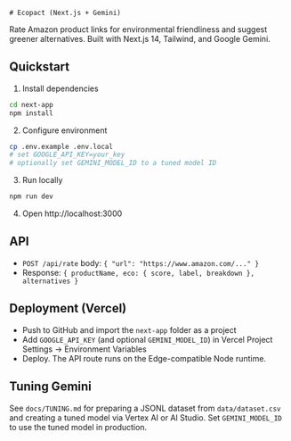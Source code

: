     # Ecopact (Next.js + Gemini)

Rate Amazon product links for environmental friendliness and suggest greener alternatives. Built with Next.js 14, Tailwind, and Google Gemini.

## Quickstart

1. Install dependencies
```bash
cd next-app
npm install
```
2. Configure environment
```bash
cp .env.example .env.local
# set GOOGLE_API_KEY=your_key
# optionally set GEMINI_MODEL_ID to a tuned model ID
```
3. Run locally
```bash
npm run dev
```
4. Open http://localhost:3000

## API
- `POST /api/rate` body: `{ "url": "https://www.amazon.com/..." }`
- Response: `{ productName, eco: { score, label, breakdown }, alternatives }`

## Deployment (Vercel)
- Push to GitHub and import the `next-app` folder as a project
- Add `GOOGLE_API_KEY` (and optional `GEMINI_MODEL_ID`) in Vercel Project Settings → Environment Variables
- Deploy. The API route runs on the Edge-compatible Node runtime.

## Tuning Gemini
See `docs/TUNING.md` for preparing a JSONL dataset from `data/dataset.csv` and creating a tuned model via Vertex AI or AI Studio. Set `GEMINI_MODEL_ID` to use the tuned model in production. 